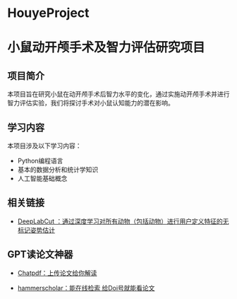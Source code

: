 # HouyeProject
# 小鼠动开颅手术及智力评估研究项目

## 项目简介

本项目旨在研究小鼠在动开颅手术后智力水平的变化，通过实施动开颅手术并进行智力评估实验，我们将探讨手术对小鼠认知能力的潜在影响。

## 学习内容

本项目涉及以下学习内容：

- Python编程语言
- 基本的数据分析和统计学知识
- 人工智能基础概念


## 相关链接

- [DeepLabCut ：通过深度学习对所有动物（包括动物）进行用户定义特征的无标记姿势估计](https://github.com/DeepLabCut/DeepLabCut)

## GPT读论文神器
- [Chatpdf：上传论文给你解读](https://www.chatpdf.com/)

- [hammerscholar：能在线检索 给Doi号就能看论文](https://pdf.hammerscholar.net/)
